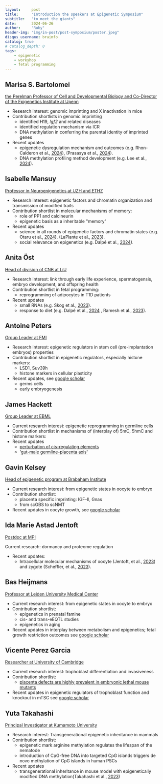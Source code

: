 ```yaml
---
layout:     post
title:      "Introduction the speakers at Epigenetic Symposium"
subtitle:   "to meet the giants"
date:       2024-06-26
author:     "Ruby"
header-img: "img/in-post/post-symposium/poster.jpeg"
disqus_username: brainfo
catalog: true
# catalog_depth: 0
tags:
    - epigenetic
    - workshop
    - fetal programming
---
```


## Marisa S. Bartolomei

[the Perelman Professor of Cell and Developmental Biology and Co-Director of the Epigenetics Institute at Upenn](https://www.med.upenn.edu/apps/faculty/index.php/g20001500/p13534)

- Research interest: genomic imprinting and X inactivation in mice
- Contribution shortlists in genomic imprinting
  - identified H19, *Igf2* and related diseases
  - identified regulation mechanism via ICR
  - DNA methylation in conferring the parental identity of imprinted genes
- Recent updates
  - epigenetic dysregulation mechanism and outcomes (e.g. Rhon-Calderon et al., [2024](https://doi.org/10.1093/humrep/dead238)), (Prasasya et al., [2024](https://doi.org/10.1016/j.devcel.2024.02.012)).
  - DNA methylation profiling method development (e.g. Lee et al., [2024](https://doi.org/10.1093/nar/gkae127)).

## Isabelle Mansuy

[Professor in Neuroepigenetics at UZH and ETHZ](https://www.hifo.uzh.ch/en/research/mansuy.html)

- Research interest: epigenetic factors and chromatin organization and transmission of modified traits
- Contribution shortlist in molecular mechanisms of memory:
  - role of PP1 and calcineurin
  - epigenetic basis as a inheritable "memory"
- Recent updates
  - science in all rounds of epigenetic factors and chromatin states (e.g. Otaru et al., [2024](https://doi.org/10.1038/s42003-024-06279-2)), (LaPlante et al., [2023](https://doi.org/10.1016/j.xgen.2023.100303)).
  - social relevance on epigenetics (e.g. Dalpé et al., [2024](https://doi.org/10.1093/jlb/lsad034)).

## Anita Öst

[Head of division of CNB at LiU](https://liu.se/en/employee/anios27)

- Research interest: link through early life experience, spermatogensis, embryo development, and offspring health
- Contribution shortlist in fetal programming:
  - reprogramming of adipocytes in T1D patients
- Recent updates
  - small RNAs (e.g. Skog et al., [2023](https://doi.org/10.1093/bioinformatics/btad144)).
  - response to diet (e.g. Dalpé et al., [2024](https://doi.org/10.1371/journal.pbio.3000559) , Ramesh et al., [2023](https://doi.org/10.1089/ars.2022.0049)).

## Antoine Peters

[Group Leader at FMI](https://baselstemcells.ch/en/research/research-groups/peters/)

- Research interest: epigenetic regulators in stem cell (pre-implantation embryos) properties
- Contribution shortlist in epigenetic regulators, especially histone markers:
  - LSD1, Suv39h
  - histone markers in cellular plasticity
- Recent updates, see [google scholar](https://scholar.google.com/citations?hl=en&user=HKF6lLMAAAAJ&view_op=list_works&sortby=pubdate)
  - germs cells
  - early embryogenesis

## James Hackett

[Group Leader at EBML](https://www.embl.org/groups/hackett/)

- Current research interest: epigenetic reprogramming in germline cells
- Contribution shortlist in mechanisms of (interplay of) 5mC, 5hmC and histone markers:
- Recent updates
  - [perturbation of cis-regulating elements](https://doi.org/10.1038/s41588-024-01706-w )
  - ['gut-male germline-placenta axis'](https://doi.org/10.1038/s41586-024-07336-w)

## Gavin Kelsey

[Head of epigenetic program at Brabaham Institute](https://www.babraham.ac.uk/our-research/epigenetics/gavin-kelsey)

- Current research interest: from epigenetic states in oocyte to embryo
- Contribution shortlist:
  - placenta specific imprinting: IGF-II, Gnas
  - from scGBS to scNMT
- Recent updates in oocyte growth, see [google scholar](https://scholar.google.co.uk/citations?hl=en&user=jOwhnx8AAAAJ&view_op=list_works&sortby=pubdate)

## Ida Marie Astad Jentoft

[Postdoc at MPI](https://www.mpinat.mpg.de/mschuh)

Current research: dormancy and proteome regulation

- Recent updates:
  - Intracellular molecular mechanisms of oocyte (Jentoft, et al., [2023](https://doi.org/10.1016/j.cell.2023.10.003 )) and zygote (Scheffler, et al., [2023](https://doi.org/10.1038/s41467-021-21020-x)).

## Bas Heijmans

[Professor at Leiden University Medical Center](https://www.universiteitleiden.nl/en/staffmembers/bas-heijmans#tab-1)

- Current research interest: from epigenetic states in oocyte to embryo
- Contribution shortlist:
  - epigenetics in prenatal famine
  - cis- and trans-eEQTL studies
  - epigenetics in aging
- Recent updates in interplay between metabolism and epigenetics; fetal growth restriction outcomes see [google scholar](https://scholar.google.nl/citations?hl=en&user=MfMwBBwAAAAJ&view_op=list_works&sortby)

## Vicente Perez Garcia

[Researcher at University of Cambridge](https://www.repro.cam.ac.uk/staff/dr-vicente-perez-garcia)

- Current research interest: trophoblast differentiation and invasiveness
- Contribution shortlist:
  - [placenta defects are highly prevalent in embryonic lethal mouse mutants](https://doi.org/10.1038/nature26002)
- Recent updates in epigenetic regulators of trophoblast function and knockout in mTSC see [google scholar](https://scholar.google.com/citations?hl=en&user=5kCN2WcAAAAJ&view_op=list_works&sortby=pubdate)

## Yuta Takahashi

[Principal Investigator at Kumamoto University](https://ircms.kumamoto-u.ac.jp/members/pis/Yuta_Takahashi/)

- Research interest: Transgenerational epigenetic inheritance in mammals
- Contribution shortlist:
  - epigenetic mark arginine methylation regulates the lifespan of the nematode
  - introduction of CpG-free DNA into targeted CpG islands triggers de novo methylation of CpG islands in human PSCs
- Recent updates
  - transgenerational inheritance in mouse model with epigenetically modified DNA methylation(Takahashi et al., [2023](https://doi.org/10.1016/j.cell.2022.12.047))